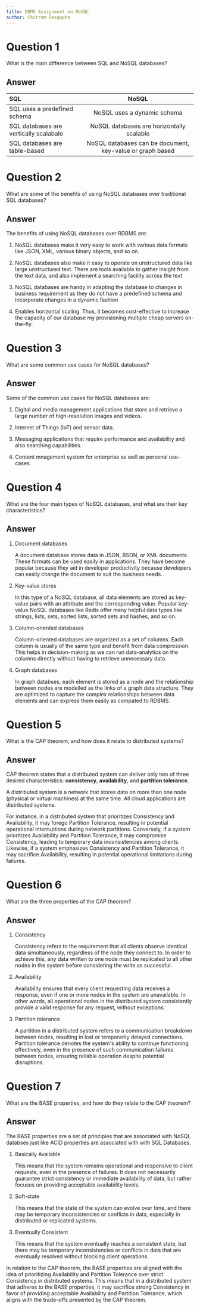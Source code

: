 ```yaml
---
title: DBMS Assignment on NoSQL
author: Chitram Dasgupta
---
```


# Question 1

What is the main difference between SQL and NoSQL databases?

## Answer

| SQL                                    |                           NoSQL                           |
| :------------------------------------- | :-------------------------------------------------------: |
| SQL uses a predefined schema           |                NoSQL uses a dynamic schema                |
| SQL databases are vertically scalabale |         NoSQL databases are horizontally scalable         |
| SQL databases are table-based          | NoSQL databases can be document, key-value or graph based |

# Question 2

What are some of the benefits of using NoSQL databases over
traditional SQL databases?

## Answer

The benefits of using NoSQL databases over RDBMS are:

1. NoSQL databases make it very easy to work with various data formats like
   JSON, XML, various binary objects, and so on.

2. NoSQL databases also make it easy to operate on unstructured data like
   large unstructured text. There are tools available to gather insight
   from the text data, and also implement a searching facility across the
   text

3. NoSQL databases are handy in adapting the database to changes in business
   requirement as they do not have a predefined schema and incorporate
   changes in a dynamic fashion

4. Enables horizontal scaling. Thus, it becomes cost-effective to increase
   the capacity of our database my provisioning multiple cheap servers
   on-the-fly.

# Question 3

What are some common use cases for NoSQL databases?

## Answer

Some of the common use cases for NoSQL databases are:

1. Digital and media management applications that store and retrieve a large
   number of high-resolution images and videos.

2. Internet of Things (IoT) and sensor data.

3. Messaging applications that require performance and availability and also
   searching capabilities.

4. Content mnagement system for enterprise as well as personal use-cases.

# Question 4

What are the four main types of NoSQL databases, and what are
their key characteristics?

## Answer

1. Document databases

   A document database stores data in JSON, BSON, or XML documents. These formats can be
   used easily in applications. They have become popular because they aid in developer
   productivity because developers can easily change the document to suit the business
   needs.

2. Key-value stores

   In this type of a NoSQL database, all data elements are stored as key-value pairs
   with an attribute and the corresponding value. Popular key-value NoSQL databases
   like Redis offer many helpful data types like strings, lists, sets, sorted lists,
   sorted sets and hashes, and so on.

3. Column-oriented databases

   Column-oriented databases are organized as a set of columns. Each column is usually
   of the same type and benefit from data compression. This helps in decision-making
   as we can run data-analytics on the columns directly without having to retrieve
   unnecessary data.

4. Graph databases

   In graph databses, each element is stored as a node and the relationship between
   nodes are modelled as the links of a graph data structure. They are optimized
   to capture the complex relationships between data elements and can express them
   easily as compated to RDBMS.

# Question 5

What is the CAP theorem, and how does it relate to distributed
systems?

## Answer

CAP theorem states that a distributed system can deliver only two of three desired characteristics: **consistency**, **availability**, and **partition tolerance**.

A distributed system is a network that stores data on more than one node (physical or virtual machines) at the same time. All cloud applications are distributed systems.

For instance, in a distributed system that prioritizes Consistency and Availability, it may forego Partition Tolerance, resulting in potential operational interruptions during network partitions. Conversely, if a system prioritizes Availability and Partition Tolerance, it may compromise Consistency, leading to temporary data inconsistencies among clients. Likewise, if a system emphasizes Consistency and Partition Tolerance, it may sacrifice Availability, resulting in potential operational limitations during failures.

# Question 6

What are the three properties of the CAP theorem?

## Answer

1. Consistency

   Consistency refers to the requirement that all clients observe identical data simultaneously, regardless of the node they connect to. In order to achieve this, any data written to one node must be replicated to all other nodes in the system before considering the write as successful.

2. Availability

   Availability ensures that every client requesting data receives a response, even if one or more nodes in the system are unavailable. In other words, all operational nodes in the distributed system consistently provide a valid response for any request, without exceptions.

3. Partition tolerance

   A partition in a distributed system refers to a communication breakdown between nodes, resulting in lost or temporarily delayed connections. Partition tolerance denotes the system's ability to continue functioning effectively, even in the presence of such communication failures between nodes, ensuring reliable operation despite potential disruptions.

# Question 7

What are the BASE properties, and how do they relate to the CAP
theorem?

## Answer

The BASE properties are a set of principles that are associated with NoSQL databses just like ACID
properties are associated with with SQL Databases.

1. Basically Available

   This means that the system remains operational and responsive to client requests, even in the presence of failures. It does not necessarily guarantee strict consistency or immediate availability of data, but rather focuses on providing acceptable availability levels.

2. Soft-state

   This means that the state of the system can evolve over time, and there may be temporary inconsistencies or conflicts in data, especially in distributed or replicated systems.

3. Eventually Consistent

   This means that the system eventually reaches a consistent state, but there may be temporary inconsistencies or conflicts in data that are eventually resolved without blocking client operations.

In relation to the CAP theorem, the BASE properties are aligned with the idea of prioritizing Availability and Partition Tolerance over strict Consistency in distributed systems. This means that in a distributed system that adheres to the BASE properties, it may sacrifice strong Consistency in favor of providing acceptable Availability and Partition Tolerance, which aligns with the trade-offs presented by the CAP theorem.
